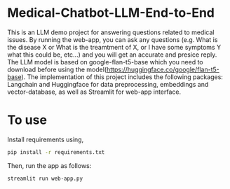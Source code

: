 # Medical-Chatbot-LLM-End-to-End

This is an LLM demo project for answering questions related to medical issues. By running the web-app, you can ask any questions (e.g. What is the disease X or What is the treamtment of X, or I have some symptoms Y what this could be, etc...) and you will get an accurate and presice reply. The LLM model is based on google-flan-t5-base which you need to download before using the model(https://huggingface.co/google/flan-t5-base). The implementation of this project includes the following packages: Langchain and Huggingface for data preprocessing, embeddings and vector-database, as well as Streamlit for web-app interface. 

# To use
Install requirements using,

```bash
pip install -r requirements.txt
```
Then, run the app as follows:
```bash
streamlit run web-app.py
```
